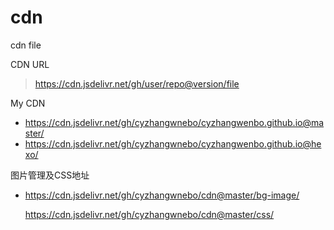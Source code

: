 # cdn
cdn file

CDN URL

> https://cdn.jsdelivr.net/gh/user/repo@version/file

My CDN

- https://cdn.jsdelivr.net/gh/cyzhangwnebo/cyzhangwenbo.github.io@master/ 
- https://cdn.jsdelivr.net/gh/cyzhangwnebo/cyzhangwenbo.github.io@hexo/ 

图片管理及CSS地址

- https://cdn.jsdelivr.net/gh/cyzhangwnebo/cdn@master/bg-image/

  https://cdn.jsdelivr.net/gh/cyzhangwnebo/cdn@master/css/